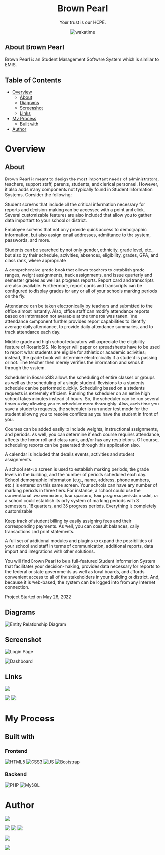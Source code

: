 <h1 align="center">Brown Pearl</h1>
<p align="center">Your trust is our HOPE.</p>
</p>
<p align="center"><img src="https://wakatime.com/badge/user/d843d77e-df9e-4be5-a842-ed311ba05a54/project/80c2848d-43cd-4a06-8491-f447a4e0337c.svg" alt="wakatime">
</p>

## About Brown Pearl

Brown Pearl is an Student Management Software System which is similar to EMIS.

## Table of Contents

- [Overview](#overview)
    - [About](#about)
    - [Diagrams](#diagrams)
    - [Screenshot](#screenshot)
    - [Links](#links)
- [My Process](#my-process)
    - [Built with](#built-with)
- [Author](#author)
# Overview

## About

Brown Pearl is meant to design the most important needs of administrators, teachers, support staff, parents, students, and clerical personnel. However, it also adds many components not typically found in Student Information Systems. Consider the following:

Student screens that include all the critical information necessary for reports and decision-making can be accessed with a point and click. Several customizable features are also included that allow you to gather data important to your school or district.

Employee screens that not only provide quick access to demographic information, but also assign email addresses, admittance to the system, passwords, and more.

Students can be searched by not only gender, ethnicity, grade level, etc., but also by their schedule, activities, absences, eligibility, grades, GPA, and class rank, where appropriate.

A comprehensive grade book that allows teachers to establish grade ranges, weight assignments, track assignments, and issue quarterly and semester grades as well as progress reports. Report card and transcripts are also available. Furthermore, report cards and transcripts can be configured to display grades for any or all of your schools marking periods on the fly.

Attendance can be taken electronically by teachers and submitted to the office almost instantly. Also, office staff can modify attendance reports based on information not available at the time roll was taken. The attendance component further provides report capabilities to identify average daily attendance, to provide daily attendance summaries, and to track attendance each day.

Middle grade and high school educators will appreciate the eligibility feature of RosarioSIS. No longer will paper or spreadsheets have to be used to report what students are eligible for athletic or academic activities; instead, the grade book will determine electronically if a student is passing or not. The teacher then merely verifies the information and sends it through the system.

Scheduler in RosarioSIS allows the scheduling of entire classes or groups as well as the scheduling of a single student. Revisions to a students schedule can be performed quickly. Scheduling based on a students requests is extremely efficient. Running the scheduler on an entire high school takes minutes instead of hours. So, the scheduler can be run several times a day allowing you to scheduler more thoroughly. Also, each time you save a students requests, the scheduler is run under test mode for the student allowing you to resolve conflicts as you have the student in front of you.

Courses can be added easily to include weights, instructional assignments, and periods. As well, you can determine if each course requires attendance, affects the honor roll and class rank, and/or has any restrictions. Of course, scheduling reports can be generated through this application also.

A calendar is included that details events, activities and student assignments.

A school set-up screen is used to establish marking periods, the grade levels in the building, and the number of periods scheduled each day. School demographic information (e.g., name, address, phone numbers, etc.) is entered on this same screen. Your schools can have any number of marking periods in three tiers. For instance, a school could use the conventional two semesters, four quarters, four progress periods model, or a school could establish its only system of marking periods with 3 semesters, 18 quarters, and 36 progress periods. Everything is completely customizable.

Keep track of student billing by easily assigning fees and their corresponding payments. As well, you can consult balances, daily transactions and print statements.

A full set of additional modules and plugins to expand the possibilities of your school and staff in terms of communication, additional reports, data import and integrations with other solutions.

You will find Brown Pearl to be a full-featured Student Information System that facilitates your decision-making, provides data necessary for reports to the federal or state governments as well as local boards, and affords convenient access to all of the stakeholders in your building or district. And, because it is web-based, the system can be logged into from any Internet connection.

Project Started on May 26, 2022

## Diagrams

![Entity Relationship Diagram](./images/doc/ERDiagram.png)

## Screenshot

![Login Page](./images/screenshot/login.png)

![Dashboard](./images/screenshot/dashboard.png)

## Links

<a href="https://www.tutorialrepublic.com/php-tutorial/php-mysql-login-system.php"><img src="https://img.shields.io/badge/Tutorial_Republic-FF0000?style=for-the-badge"></a>

<a href="https://github.com/StartBootstrap/startbootstrap-sb-admin-2"><img src="https://img.shields.io/badge/Start_Bootstrap_Admin_2-000?style=for-the-badge&logo=github"></a>
<a href="https://github.com/francoisjacquet/rosariosis"><img src="https://img.shields.io/badge/Rosariosis-000?style=for-the-badge&logo=github"></a>

# My Process

## Built with

### Frontend
![HTML5](https://img.shields.io/badge/HTML5-FF0000?style=for-the-badge&logo=html5&logoColor=000&labelColor=E34F26)
![CSS3](https://img.shields.io/badge/CSS3-0000FF?style=for-the-badge&logo=css3&logoColor=000&labelColor=1572B6)
![JS](https://img.shields.io/badge/JavaScript-FFFF00?style=for-the-badge&logo=javascript&logoColor=000&labelColor=F7DF1E)
![Bootstrap](https://img.shields.io/badge/Bootstrap-4B00B2?style=for-the-badge&logo=bootstrap&logoColor=000&labelColor=7952B3)

### Backend
![PHP](https://img.shields.io/badge/PHP-779AB5?style=for-the-badge&logo=php&logoColor=000&labelColor=777BB4)
![MySQL](https://img.shields.io/badge/MySQL-434AA1?style=for-the-badge&logo=mysql&logoColor=000&labelColor=4479A1)

# Author

[<img src="https://img.shields.io/badge/-Website-FB542B?style=for-the-badge&logo=brave&logoColor=000">][website]

[<img src="https://img.shields.io/badge/-Facebook-1877F2?style=for-the-badge&logo=facebook&logoColor=000">][facebook]
[<img src="https://img.shields.io/badge/-Instagram-E4405F?style=for-the-badge&logo=instagram&logoColor=000">][instagram]
[<img src="https://img.shields.io/badge/-Snapchat-FFFC00?style=for-the-badge&logo=snapchat&logoColor=000">][snapchat]

[<img src="https://img.shields.io/badge/-LinkedIn-0A66C2?style=for-the-badge&logo=linkedin&logoColor=000">][linkedin]

[<img src="https://img.shields.io/badge/DevTo-0A0A0A?style=for-the-badge&logo=dev.to">][devto]

[website]: https://www.kabirdeula.com.np 
[snapchat]: https://www.snapchat.com/add/king_dragon2018
[facebook]: http://facebook.com/kabirdeula167
[instagram]: https://instagram.com/king_dragon2021/
[linkedin]: https://www.linkedin.com/in/kabir-deula-33888a202/
[devto]: https://dev.to/kabirdeula